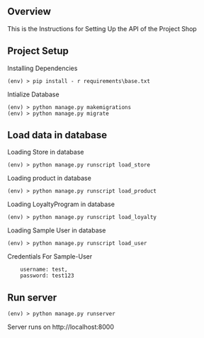 ## Overview
This is the Instructions for Setting Up the API of the Project Shop

## Project Setup

Installing Dependencies
```
(env) > pip install - r requirements\base.txt

```
Intialize Database
```
(env) > python manage.py makemigrations
(env) > python manage.py migrate

```
## Load data in database

Loading Store in database

```
(env) > python manage.py runscript load_store
```

Loading product in database

```
(env) > python manage.py runscript load_product
```

Loading LoyaltyProgram in database

```
(env) > python manage.py runscript load_loyalty
```
Loading Sample User in database

```
(env) > python manage.py runscript load_user
```

Credentials For Sample-User

```
    username: test,
    password: test123
```

## Run server

```
(env) > python manage.py runserver
```

Server runs on http://localhost:8000
